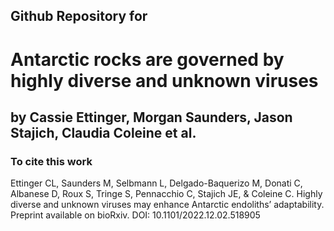 ## Github Repository for
# Antarctic rocks are governed by highly diverse and unknown viruses 

## by Cassie Ettinger, Morgan Saunders, Jason Stajich, Claudia Coleine et al.

### To cite this work 

Ettinger CL, Saunders M, Selbmann L, Delgado-Baquerizo M, Donati C, Albanese D, Roux S, Tringe S, Pennacchio C, Stajich JE, & Coleine C. Highly diverse and unknown viruses may enhance Antarctic endoliths’ adaptability. Preprint available on bioRxiv. DOI: 10.1101/2022.12.02.518905
